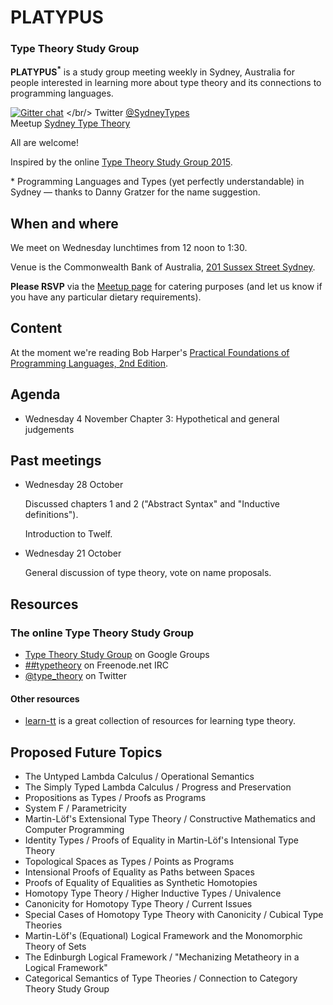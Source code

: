 # PLATYPUS

### Type Theory Study Group

**PLATYPUS<sup>*</sup>** 
is a study group meeting weekly in Sydney, Australia for people interested in learning more about type theory and its connections to programming languages.

[![Gitter chat](http://img.shields.io/badge/GITTER-join%20chat%20%E2%86%92-brightgreen.svg)](https://gitter.im/CommBank/PLATYPUS)
</br/>
Twitter [@SydneyTypes](https://twitter.com/SydneyTypes)
<br/>
Meetup [Sydney Type Theory](http://www.meetup.com/Sydney-Type-Theory/)

All are welcome!

Inspired by the online [Type Theory Study Group 2015](https://github.com/type-theory/type-theory-study-group-2015).





&#42; Programming Languages and Types (yet perfectly understandable) in Sydney &mdash; thanks to Danny Gratzer for the name suggestion.


## When and where

We meet on Wednesday lunchtimes from 12 noon to 1:30.

Venue is the Commonwealth Bank of Australia, [201 Sussex Street Sydney](https://www.google.com.au/maps/place/201+Sussex+St,+Sydney+NSW+2000/@-33.8715587,151.2013932,17z/).

**Please RSVP** via the [Meetup page](http://www.meetup.com/Sydney-Type-Theory/) for catering purposes (and let us know if you have any particular dietary requirements).

## Content

At the moment we're reading Bob Harper's [Practical Foundations of Programming Languages, 2nd Edition](http://www.cs.cmu.edu/~rwh/plbook/2nded.pdf).


## Agenda

* Wednesday 4 November
  Chapter 3: Hypothetical and general judgements


## Past meetings

* Wednesday 28 October

  Discussed chapters 1 and 2 ("Abstract Syntax" and "Inductive definitions").
  
  Introduction to Twelf.
  
* Wednesday 21 October

  General discussion of type theory, vote on name proposals.

## Resources

### The online Type Theory Study Group

  * [Type Theory Study Group](https://groups.google.com/forum/#!forum/type-theory-study-group) on Google Groups
  * [##typetheory](https://www.irccloud.com/#!/ircs://irc.freenode.net:6697/%23%23typetheory) on Freenode.net IRC
  * [@type_theory](https://twitter.com/type_theory) on Twitter


#### Other resources

* [learn-tt](https://github.com/type-theory/learn-tt) is a great collection of resources for learning type theory.


## Proposed Future Topics

* The Untyped Lambda Calculus / Operational Semantics
* The Simply Typed Lambda Calculus / Progress and Preservation
* Propositions as Types / Proofs as Programs
* System F / Parametricity
* Martin-Löf's Extensional Type Theory / Constructive Mathematics and Computer Programming
* Identity Types / Proofs of Equality in Martin-Löf's Intensional Type Theory
* Topological Spaces as Types / Points as Programs
* Intensional Proofs of Equality as Paths between Spaces
* Proofs of Equality of Equalities as Synthetic Homotopies
* Homotopy Type Theory / Higher Inductive Types / Univalence
* Canonicity for Homotopy Type Theory / Current Issues
* Special Cases of Homotopy Type Theory with Canonicity / Cubical Type Theories
* Martin-Löf's (Equational) Logical Framework and the Monomorphic Theory of Sets
* The Edinburgh Logical Framework / "Mechanizing Metatheory in a Logical Framework"
* Categorical Semantics of Type Theories / Connection to Category Theory Study Group

